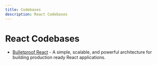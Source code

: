 ```yaml
---
title: Codebases
description: React Codebases
---
```


# React Codebases

- [Bulletproof React](https://github.com/alan2207/bulletproof-react) - A simple, scalable, and powerful architecture for building production ready React applications.
